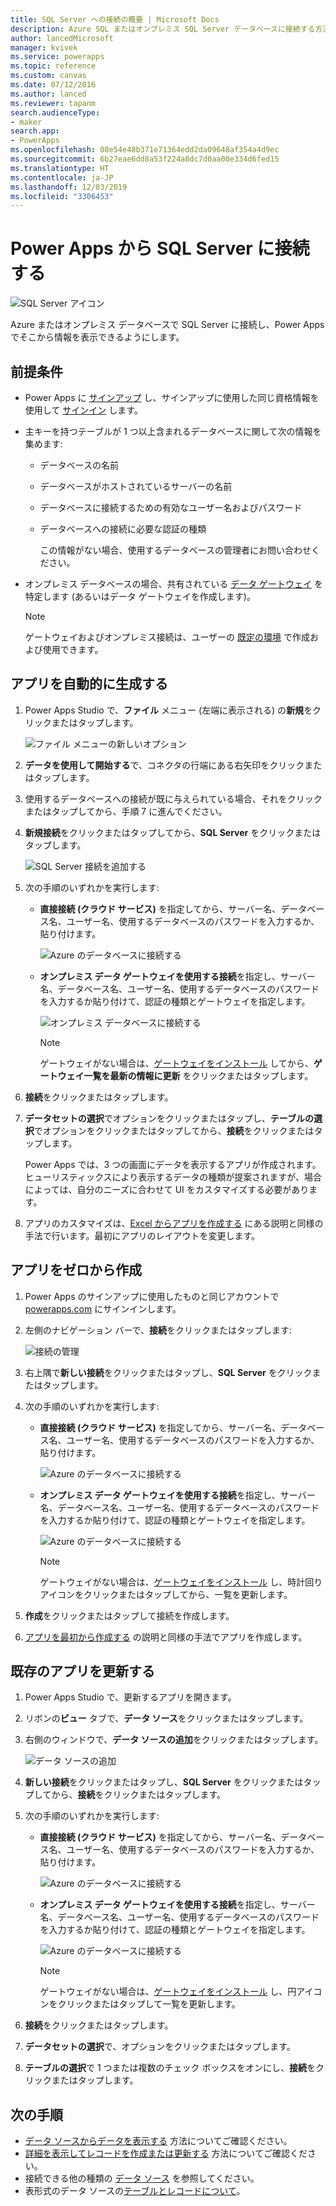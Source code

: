 ```yaml
---
title: SQL Server への接続の概要 | Microsoft Docs
description: Azure SQL またはオンプレミス SQL Server データベースに接続する方法に関する詳細な手順
author: lancedMicrosoft
manager: kvivek
ms.service: powerapps
ms.topic: reference
ms.custom: canvas
ms.date: 07/12/2016
ms.author: lanced
ms.reviewer: tapanm
search.audienceType:
- maker
search.app:
- PowerApps
ms.openlocfilehash: 08e54e48b371e71364edd2da09648af354a4d9ec
ms.sourcegitcommit: 6b27eae6dd8a53f224a8dc7d0aa00e334d6fed15
ms.translationtype: HT
ms.contentlocale: ja-JP
ms.lasthandoff: 12/03/2019
ms.locfileid: "3306453"
---
```

# <a name="connect-to-sql-server-from-power-apps"></a>Power Apps から SQL Server に接続する
![SQL Server アイコン](./media/connection-azure-sqldatabase/sqlicon.png)

Azure またはオンプレミス データベースで SQL Server に接続し、Power Apps でそこから情報を表示できるようにします。

## <a name="prerequisites"></a>前提条件

* Power Apps に [サインアップ](../../signup-for-powerapps.md) し、サインアップに使用した同じ資格情報を使用して [サインイン](https://make.powerapps.com?utm_source=padocs&utm_medium=linkinadoc&utm_campaign=referralsfromdoc) します。
* 主キーを持つテーブルが 1 つ以上含まれるデータベースに関して次の情報を集めます:
  
  * データベースの名前
  * データベースがホストされているサーバーの名前
  * データベースに接続するための有効なユーザー名およびパスワード
  * データベースへの接続に必要な認証の種類
    
    この情報がない場合、使用するデータベースの管理者にお問い合わせください。
* オンプレミス データベースの場合、共有されている [データ ゲートウェイ](../gateway-management.md) を特定します (あるいはデータ ゲートウェイを作成します)。
  
    > [!NOTE]
  > ゲートウェイおよびオンプレミス接続は、ユーザーの [既定の環境](../working-with-environments.md) で作成および使用できます。

## <a name="generate-an-app-automatically"></a>アプリを自動的に生成する
1. Power Apps Studio で、**ファイル** メニュー (左端に表示される) の**新規**をクリックまたはタップします。
   
    ![ファイル メニューの新しいオプション](./media/connection-azure-sqldatabase/file-new.png)
2. **データを使用して開始する**で、コネクタの行端にある右矢印をクリックまたはタップします。
3. 使用するデータベースへの接続が既に与えられている場合、それをクリックまたはタップしてから、手順 7 に進んでください。
4. **新規接続**をクリックまたはタップしてから、**SQL Server** をクリックまたはタップします。
   
    ![SQL Server 接続を追加する](./media/connection-azure-sqldatabase/add-sql-connection.png)
5. 次の手順のいずれかを実行します:
   
   * **直接接続 (クラウド サービス)** を指定してから、サーバー名、データベース名、ユーザー名、使用するデータベースのパスワードを入力するか、貼り付けます。
     
       ![Azure のデータベースに接続する](./media/connection-azure-sqldatabase/connect-azure.png)
   * **オンプレミス データ ゲートウェイを使用する接続**を指定し、サーバー名、データベース名、ユーザー名、使用するデータベースのパスワードを入力するか貼り付けて、認証の種類とゲートウェイを指定します。
     
       ![オンプレミス データベースに接続する](./media/connection-azure-sqldatabase/connect-onprem.png)
     
       > [!NOTE]
     > ゲートウェイがない場合は、[ゲートウェイをインストール](../gateway-reference.md) してから、**ゲートウェイ一覧を最新の情報に更新** をクリックまたはタップします。
6. **接続**をクリックまたはタップします。
7. **データセットの選択**でオプションをクリックまたはタップし、**テーブルの選択**でオプションをクリックまたはタップしてから、**接続**をクリックまたはタップします。
   
    Power Apps では、3 つの画面にデータを表示するアプリが作成されます。 ヒューリスティックスにより表示するデータの種類が提案されますが、場合によっては、自分のニーズに合わせて UI をカスタマイズする必要があります。
8. アプリのカスタマイズは、[Excel からアプリを作成する](../get-started-create-from-data.md) にある説明と同様の手法で行います。最初にアプリのレイアウトを変更します。

## <a name="build-an-app-from-scratch"></a>アプリをゼロから作成
1. Power Apps のサインアップに使用したものと同じアカウントで [powerapps.com](https://make.powerapps.com?utm_source=padocs&utm_medium=linkinadoc&utm_campaign=referralsfromdoc) にサインインします。
2. 左側のナビゲーション バーで、**接続**をクリックまたはタップします:  
   
    ![接続の管理](./media/connection-azure-sqldatabase/manage-connections.png)
3. 右上隅で**新しい接続**をクリックまたはタップし、**SQL Server** をクリックまたはタップします。
4. 次の手順のいずれかを実行します:
   
   * **直接接続 (クラウド サービス)** を指定してから、サーバー名、データベース名、ユーザー名、使用するデータベースのパスワードを入力するか、貼り付けます。
     
       ![Azure のデータベースに接続する](./media/connection-azure-sqldatabase/connect-azure-portal.png)
   * **オンプレミス データ ゲートウェイを使用する接続**を指定し、サーバー名、データベース名、ユーザー名、使用するデータベースのパスワードを入力するか貼り付けて、認証の種類とゲートウェイを指定します。
     
       ![Azure のデータベースに接続する](./media/connection-azure-sqldatabase/connect-onprem-portal.png)
     
       > [!NOTE]
     > ゲートウェイがない場合は、[ゲートウェイをインストール](../gateway-reference.md) し、時計回りアイコンをクリックまたはタップしてから、一覧を更新します。
5. **作成**をクリックまたはタップして接続を作成します。
6. [アプリを最初から作成する](../get-started-create-from-blank.md) の説明と同様の手法でアプリを作成します。

## <a name="update-an-existing-app"></a>既存のアプリを更新する
1. Power Apps Studio で、更新するアプリを開きます。
2. リボンの**ビュー** タブで、**データ ソース**をクリックまたはタップします。
3. 右側のウィンドウで、**データ ソースの追加**をクリックまたはタップします。
   
    ![データ ソースの追加](./media/connection-azure-sqldatabase/add-data-source.png)
4. **新しい接続**をクリックまたはタップし、**SQL Server** をクリックまたはタップしてから、**接続**をクリックまたはタップします。
5. 次の手順のいずれかを実行します:
   
   * **直接接続 (クラウド サービス)** を指定してから、サーバー名、データベース名、ユーザー名、使用するデータベースのパスワードを入力するか、貼り付けます。
     
       ![Azure のデータベースに接続する](./media/connection-azure-sqldatabase/connect-azure-fromblank.png)
   * **オンプレミス データ ゲートウェイを使用する接続**を指定し、サーバー名、データベース名、ユーザー名、使用するデータベースのパスワードを入力するか貼り付けて、認証の種類とゲートウェイを指定します。
     
       ![Azure のデータベースに接続する](./media/connection-azure-sqldatabase/connect-onprem-fromblank.png)
     
       > [!NOTE]
     > ゲートウェイがない場合は、[ゲートウェイをインストール](../gateway-reference.md) し、円アイコンをクリックまたはタップして一覧を更新します。
6. **接続**をクリックまたはタップします。
7. **データセットの選択**で、オプションをクリックまたはタップします。
8. **テーブルの選択**で 1 つまたは複数のチェック ボックスをオンにし、**接続**をクリックまたはタップします。

## <a name="next-steps"></a>次の手順
* [データ ソースからデータを表示する](../add-gallery.md) 方法についてご確認ください。
* [詳細を表示してレコードを作成または更新する](../add-form.md) 方法についてご確認ください。
* 接続できる他の種類の [データ ソース](../connections-list.md) を参照してください。  
* 表形式のデータ ソースの[テーブルとレコードについて](../working-with-tables.md)。

<!--NotAvailableYet
## View the available functions ##
This connection includes the following functions:

| Function Name |  Description |
| --- | --- |
|[GetItems](connection-azure-sqldatabase.md#getitems) | Retrieves rows from a SQL table |
|[PostItem](connection-azure-sqldatabase.md#postitem) | Inserts a new row into a SQL table |
|[GetItem](connection-azure-sqldatabase.md#getitem) | Retrieves a single row from a SQL table |
|[DeleteItem](connection-azure-sqldatabase.md#deleteitem) | Deletes a row from a SQL table |
|[PatchItem](connection-azure-sqldatabase.md#patchitem) | Updates an existing row in a SQL table |
|[GetTables](connection-azure-sqldatabase.md#gettables) | Retrieves tables from a SQL database |

### GetItems
Get rows: Retrieves rows from a SQL table

#### Input properties

| Name| Data Type|Required|Description|
| ---|---|---|---|
|table|string|yes|Name of SQL table|
|$skip|integer|no|Number of entries to skip (default = 0)|
|$top|integer|no|Maximum number of entries to retrieve (default = 256)|
|$filter|string|no|An ODATA filter query to restrict the number of entries|
|$orderby|string|no|An ODATA orderBy query for specifying the order of entries|

### PostItem
Insert row: Inserts a new row into a SQL table

#### Input properties

| Name| Data Type|Required|Description|
| ---|---|---|---|
|table|string|yes|Name of SQL table|
|item| |yes|Row to insert into the specified table in SQL|

#### Output properties

| Property Name | Data Type | Required | Description |
|---|---|---|---|
|value|array|No | |


### GetItem
Get row: Retrieves a single row from a SQL table

#### Input properties

| Name| Data Type|Required|Description|
| ---|---|---|---|
|table|string|yes|Name of SQL table|
|id|string|yes|Unique identifier of the row to retrieve|

#### Output properties

| Property Name | Data Type | Required | Description |
|---|---|---|---|
|ItemInternalId|string|No | |


### DeleteItem
Delete row: Deletes a row from a SQL table

#### Input properties

| Name| Data Type|Required|Description|
| ---|---|---|---|
|table|string|yes|Name of SQL table|
|id|string|yes|Unique identifier of the row to delete|

#### Output properties
None.

### PatchItem
Update row: Updates an existing row in a SQL table

#### Input properties

| Name| Data Type|Required|Description|
| ---|---|---|---|
|table|string|yes|Name of SQL table|
|id|string|yes|Unique identifier of the row to update|
|item| |yes|Row with updated values|

#### Output properties

| Property Name | Data Type | Required | Description |
|---|---|---|---|
|ItemInternalId|string|No | &nbsp; |


### GetTables
Get tables: Retrieves tables from a SQL database

#### Input properties
None.

#### Output properties

| Property Name | Data Type | Required | Description |
|---|---|---|---|
|value|array|No | Can output the Name and DisplayName properties |

### ExecuteProcedure
Execute stored procedure: Executes a stored procedure in SQL

#### Input properties

| Name| Data Type|Required|Description|
| ---|---|---|---|
|procedure|string|yes|Procedure name|
|parameters| |yes|Input parameters|

#### Output properties
Result of the stored procedure execution.

| Property Name | Data Type | Required | Description |
|---|---|---|---|
|OutputParameters|object|No | Output parameter values |
|ReturnCode|integer|No | Return code of a procedure |
|ResultSets|object|No | Result sets|

-->
